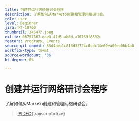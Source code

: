 ```yaml
---
title: 创建并运行网络研讨会程序
description: 了解如何从Marketo创建和管理网络研讨会。
role: User
level: Beginner
jira: KT-10760
thumbnail: 345477.jpeg
exl-id: 06757667-eae0-41d8-ab0d-a70759f6532c
feature: Programs, Events
source-git-commit: 63d4aea1c818d35724c0cdc14e69ea00eb06b4a0
workflow-type: tm+mt
source-wordcount: '36'
ht-degree: 0%

---
```


# 创建并运行网络研讨会程序

了解如何从Marketo创建和管理网络研讨会。

>[!VIDEO](https://video.tv.adobe.com/v/345477/?quality=12&learn=on){transcript=true}
